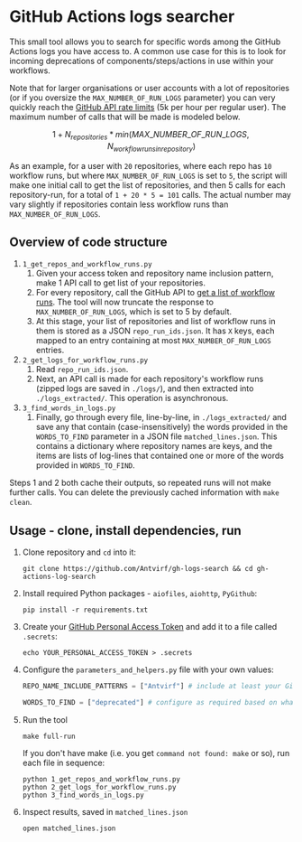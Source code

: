 # GitHub Actions logs searcher

This small tool allows you to search for specific words among the GitHub Actions logs you have access to. A common use case for this is to look for incoming deprecations of components/steps/actions in use within your workflows.

Note that for larger organisations or user accounts with a lot of repositories (or if you oversize the `MAX_NUMBER_OF_RUN_LOGS` parameter) you can very quickly reach the [GitHub API rate limits](https://docs.github.com/en/rest/overview/resources-in-the-rest-api?apiVersion=2022-11-28#rate-limiting) (5k per hour per regular user). The maximum number of calls that will be made is modeled below.

```math
1+N_{repositories}*min(MAX\_NUMBER\_OF\_RUN\_LOGS, N_{workflow runs in repository})
```

As an example, for a user with `20` repositories, where each repo has `10` workflow runs, but where `MAX_NUMBER_OF_RUN_LOGS` is set to `5`, the script will make one initial call to get the list of repositories, and then 5 calls for each repository-run, for a total of `1 + 20 * 5 = 101` calls. The actual number may vary slightly if repositories contain less workflow runs than `MAX_NUMBER_OF_RUN_LOGS`.

## Overview of code structure

1. `1_get_repos_and_workflow_runs.py`
    1. Given your access token and repository name inclusion pattern, make 1 API call to get list of your repositories.
    1. For every repository, call the GitHub API to [get a list of workflow runs](https://docs.github.com/en/rest/actions/workflow-runs?apiVersion=2022-11-28#list-workflow-runs-for-a-repository). The tool will now truncate the response to `MAX_NUMBER_OF_RUN_LOGS`, which is set to 5 by default.
    1. At this stage, your list of repositories and list of workflow runs in them is stored as a JSON `repo_run_ids.json`. It has `X` keys, each mapped to an entry containing at most `MAX_NUMBER_OF_RUN_LOGS` entries.
1. `2_get_logs_for_workflow_runs.py`
    1. Read `repo_run_ids.json`.
    1. Next, an API call is made for each repository's workflow runs (zipped logs are saved in `./logs/`), and then extracted into `./logs_extracted/`. This operation is asynchronous.
1. `3_find_words_in_logs.py`
    1. Finally, go through every file, line-by-line, in `./logs_extracted/` and save any that contain (case-insensitively) the words provided in the `WORDS_TO_FIND` parameter in a JSON file `matched_lines.json`. This contains a dictionary where repository names are keys, and the items are lists of log-lines that contained one or more of the words provided in `WORDS_TO_FIND`.

Steps 1 and 2 both cache their outputs, so repeated runs will not make further calls. You can delete the previously cached information with `make clean`.

## Usage - clone, install dependencies, run

1. Clone repository and `cd` into it:

    ```shell
    git clone https://github.com/Antvirf/gh-logs-search && cd gh-actions-log-search
    ```

1. Install required Python packages - `aiofiles`, `aiohttp`, `PyGithub`:

    ```shell
    pip install -r requirements.txt
    ```

1. Create your [GitHub Personal Access Token](https://docs.github.com/en/authentication/keeping-your-account-and-data-secure/creating-a-personal-access-token) and add it to a file called `.secrets`:

    ```shell
    echo YOUR_PERSONAL_ACCESS_TOKEN > .secrets
    ```

1. Configure the `parameters_and_helpers.py` file with your own values:

    ```python
    REPO_NAME_INCLUDE_PATTERNS = ["Antvirf"] # include at least your GitHub username or organization name, or specific repository name if desired

    WORDS_TO_FIND = ["deprecated"] # configure as required based on what you are looking for
    ```

1. Run the tool

    ```shell
    make full-run
    ```

    If you don't have make (i.e. you get `command not found: make` or so), run each file in sequence:

    ```shell
    python 1_get_repos_and_workflow_runs.py
    python 2_get_logs_for_workflow_runs.py
    python 3_find_words_in_logs.py
    ```

1. Inspect results, saved in `matched_lines.json`

    ```shell
    open matched_lines.json
    ```
